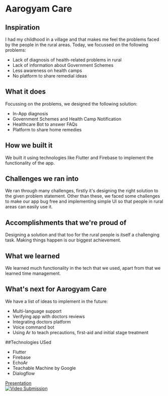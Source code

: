<h1> Aarogyam Care </h1>

## Inspiration
I had my childhood in a village and that makes me feel the problems faced by the people in the rural areas. Today, we focussed on the following problems:
<ul>
 <li>Lack of diagnosis of health-related problems in rural</li>
<li>Lack of information about Government Schemes</li>
<li>Less awareness on health camps</li>
<li>No platform to share remedial ideas</li> 
</ul>


## What it does
Focussing on the problems, we designed the following solution:
<ul>
<li>In-App diagnosis</li>
<li>Government Schemes and Health Camp Notification</li>
<li>Healthcare Bot to answer FAQs</li>
<li>Platform to share home remedies</li>
  </ul>

## How we built it
We built it using technologies like Flutter and Firebase to implement the functionality of the app.

## Challenges we ran into
We ran through many challenges, firstly it's designing the right solution to the given problem statement. Other than these, we faced some challenges to make our app bug free and implementing simple UI so that people in rural areas can easily use it.
## Accomplishments that we're proud of
Designing a solution and that too for the rural people is itself a challenging task. Making things happen is our biggest achievement.
 
## What we learned
We learned much functionality in the tech that we used, apart from that we learned time management.

## What's next for Aarogyam Care
We have a list of ideas to implement in the future:
<ul>
<li>Multi-language support</li>
<li>Verifying app with doctors reviews</li>
<li>Integrating doctors platform</li>
<li>Voice command bot</li>
<li>Using Ar to teach precautions, first-aid and initial stage treatment</li>
 </ul>

##Technologies USed
<ul>
 <li>Flutter</li>
 <li>Firebase</li>
 <li>EchoAr</li>
 <li>Teachable Machine by Google</li>
 <li>Dialogflow</li>
</ul>

<a href="https://docs.google.com/presentation/d/1Zjf3tXtAjQeR9oj2PVA_dREH3ZviiMQAqTdgRUCtakk/edit?usp=sharing">Presentation</a>
<br>
[![Video Submission](https://img.youtube.com/vi/x3TBQeLAFzc/0.jpg)](https://www.youtube.com/watch?v=x3TBQeLAFzc)
